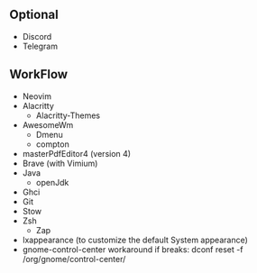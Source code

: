 ## Optional
  - Discord
  - Telegram
## WorkFlow
  - Neovim
  - Alacritty
    - Alacritty-Themes
  - AwesomeWm
    - Dmenu
    - compton
  - masterPdfEditor4 (version 4)
  - Brave (with Vimium)
  - Java
    - openJdk
  - Ghci
  - Git
  - Stow
  - Zsh 
    - Zap 
  - lxappearance (to customize the default System appearance)
  - gnome-control-center workaround if breaks: dconf reset -f /org/gnome/control-center/
